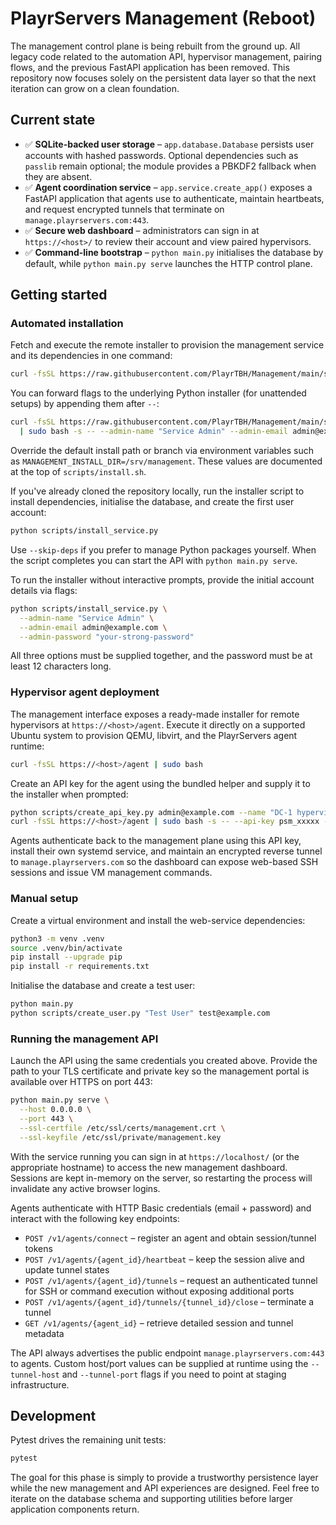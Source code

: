 # PlayrServers Management (Reboot)

The management control plane is being rebuilt from the ground up. All legacy
code related to the automation API, hypervisor management, pairing flows, and
the previous FastAPI application has been removed. This repository now focuses
solely on the persistent data layer so that the next iteration can grow on a
clean foundation.

## Current state

- ✅ **SQLite-backed user storage** – `app.database.Database` persists user
  accounts with hashed passwords. Optional dependencies such as `passlib` remain
  optional; the module provides a PBKDF2 fallback when they are absent.
- ✅ **Agent coordination service** – `app.service.create_app()` exposes a
  FastAPI application that agents use to authenticate, maintain heartbeats, and
  request encrypted tunnels that terminate on `manage.playrservers.com:443`.
- ✅ **Secure web dashboard** – administrators can sign in at
  `https://<host>/` to review their account and view paired hypervisors.
- ✅ **Command-line bootstrap** – `python main.py` initialises the database by
  default, while `python main.py serve` launches the HTTP control plane.

## Getting started

### Automated installation

Fetch and execute the remote installer to provision the management service and
its dependencies in one command:

```bash
curl -fsSL https://raw.githubusercontent.com/PlayrTBH/Management/main/scripts/install.sh | sudo bash
```

You can forward flags to the underlying Python installer (for unattended
setups) by appending them after `--`:

```bash
curl -fsSL https://raw.githubusercontent.com/PlayrTBH/Management/main/scripts/install.sh \
  | sudo bash -s -- --admin-name "Service Admin" --admin-email admin@example.com --admin-password "your-strong-password"
```

Override the default install path or branch via environment variables such as
`MANAGEMENT_INSTALL_DIR=/srv/management`. These values are documented at the top
of `scripts/install.sh`.

If you've already cloned the repository locally, run the installer script to
install dependencies, initialise the database, and create the first user
account:

```bash
python scripts/install_service.py
```

Use `--skip-deps` if you prefer to manage Python packages yourself. When the
script completes you can start the API with `python main.py serve`.

To run the installer without interactive prompts, provide the initial account
details via flags:

```bash
python scripts/install_service.py \
  --admin-name "Service Admin" \
  --admin-email admin@example.com \
  --admin-password "your-strong-password"
```

All three options must be supplied together, and the password must be at least
12 characters long.

### Hypervisor agent deployment

The management interface exposes a ready-made installer for remote hypervisors
at `https://<host>/agent`. Execute it directly on a supported Ubuntu system to
provision QEMU, libvirt, and the PlayrServers agent runtime:

```bash
curl -fsSL https://<host>/agent | sudo bash
```

Create an API key for the agent using the bundled helper and supply it to the
installer when prompted:

```bash
python scripts/create_api_key.py admin@example.com --name "DC-1 hypervisor"
curl -fsSL https://<host>/agent | sudo bash -s -- --api-key psm_xxxxx --agent-id hypervisor-01
```

Agents authenticate back to the management plane using this API key, install
their own systemd service, and maintain an encrypted reverse tunnel to
`manage.playrservers.com` so the dashboard can expose web-based SSH sessions and
issue VM management commands.

### Manual setup

Create a virtual environment and install the web-service dependencies:

```bash
python3 -m venv .venv
source .venv/bin/activate
pip install --upgrade pip
pip install -r requirements.txt
```

Initialise the database and create a test user:

```bash
python main.py
python scripts/create_user.py "Test User" test@example.com
```

### Running the management API

Launch the API using the same credentials you created above. Provide the path to
your TLS certificate and private key so the management portal is available over
HTTPS on port 443:

```bash
python main.py serve \
  --host 0.0.0.0 \
  --port 443 \
  --ssl-certfile /etc/ssl/certs/management.crt \
  --ssl-keyfile /etc/ssl/private/management.key
```

With the service running you can sign in at `https://localhost/` (or the
appropriate hostname) to access the new management dashboard. Sessions are
kept in-memory on the server, so restarting the process will invalidate any
active browser logins.

Agents authenticate with HTTP Basic credentials (email + password) and interact
with the following key endpoints:

- `POST /v1/agents/connect` – register an agent and obtain session/tunnel tokens
- `POST /v1/agents/{agent_id}/heartbeat` – keep the session alive and update
  tunnel states
- `POST /v1/agents/{agent_id}/tunnels` – request an authenticated tunnel for SSH
  or command execution without exposing additional ports
- `POST /v1/agents/{agent_id}/tunnels/{tunnel_id}/close` – terminate a tunnel
- `GET /v1/agents/{agent_id}` – retrieve detailed session and tunnel metadata

The API always advertises the public endpoint `manage.playrservers.com:443` to
agents. Custom host/port values can be supplied at runtime using the
`--tunnel-host` and `--tunnel-port` flags if you need to point at staging
infrastructure.

## Development

Pytest drives the remaining unit tests:

```bash
pytest
```

The goal for this phase is simply to provide a trustworthy persistence layer
while the new management and API experiences are designed. Feel free to iterate
on the database schema and supporting utilities before larger application
components return.
